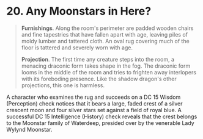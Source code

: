 # 20. Any Moonstars in Here?

>**Furnishings**. Along the room's perimeter are padded wooden chairs and fine tapestries that have fallen apart with age, leaving piles of moldy lumber and tattered cloth. An oval rug covering much of the floor is tattered and severely worn with age.
>
>**Projection**. The first time any creature steps into the room, a menacing draconic form takes shape in the fog. The draconic form looms in the middle of the room and tries to frighten away interlopers with its foreboding presence. Like the shadow dragon's other projections, this one is harmless.
>

A character who examines the rug and succeeds on a DC 15 Wisdom (Perception) check notices that it bears a large, faded crest of a silver crescent moon and four silver stars set against a field of royal blue. A successful DC 15 Intelligence (History) check reveals that the crest belongs to the Moonstar family of Waterdeep, presided over by the venerable Lady Wylynd Moonstar.